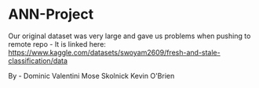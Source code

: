 # ANN-Project
Our original dataset was very large and gave us problems when pushing to remote repo - It is linked here:
https://www.kaggle.com/datasets/swoyam2609/fresh-and-stale-classification/data

By - 
Dominic Valentini
Mose Skolnick
Kevin O'Brien
